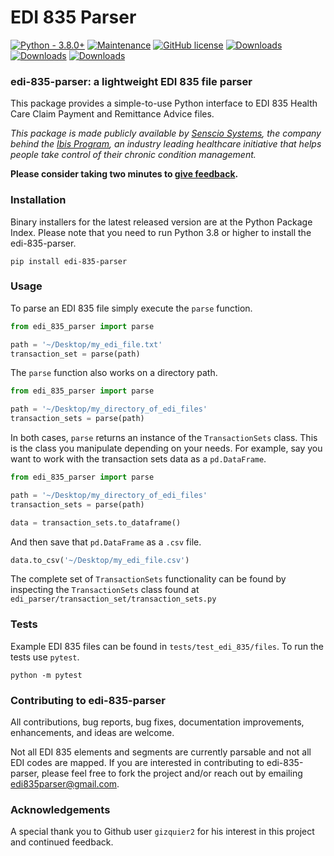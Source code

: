 # EDI 835 Parser

[![Python - 3.8.0+](https://img.shields.io/badge/Python-3.8.0%2B-orange)](https://www.python.org/downloads/release/python-380/)
[![Maintenance](https://img.shields.io/badge/Maintained%3F-yes-green.svg)](https://github.com/keironstoddart/edi-835-parser)
[![GitHub license](https://img.shields.io/github/license/Naereen/StrapDown.js.svg)](https://github.com/keironstoddart/edi-835-parser)
[![Downloads](https://pepy.tech/badge/edi-835-parser)](https://pepy.tech/project/edi-835-parser)
[![Downloads](https://pepy.tech/badge/edi-835-parser/month)](https://pepy.tech/project/edi-835-parser)
[![Downloads](https://pepy.tech/badge/edi-835-parser/week)](https://pepy.tech/project/edi-835-parser)

### edi-835-parser: a lightweight EDI 835 file parser

This package provides a simple-to-use Python interface to EDI 835 Health Care Claim Payment and Remittance Advice files.

*This package is made publicly available by [Senscio Systems](https://www.sensciosystems.com/), the company behind the [Ibis Program](https://www.ibisprogram.com/), an industry leading healthcare initiative that helps people take control of their chronic condition management.*

**Please consider taking two minutes to [give feedback](https://og5vg099r1x.typeform.com/to/k49iVBI2).**

### Installation
Binary installers for the latest released version are at the Python Package Index. Please note that you need to run Python 3.8 or higher to install the edi-835-parser.
```
pip install edi-835-parser
```

### Usage
To parse an EDI 835 file simply execute the `parse` function.
```python
from edi_835_parser import parse

path = '~/Desktop/my_edi_file.txt'
transaction_set = parse(path)
```
The `parse` function also works on a directory path.
```python
from edi_835_parser import parse

path = '~/Desktop/my_directory_of_edi_files'
transaction_sets = parse(path)
```
In both cases, `parse` returns an instance of the `TransactionSets` class. 
This is the class you manipulate depending on your needs. 
For example, say you want to work with the transaction sets data as a `pd.DataFrame`.
```python
from edi_835_parser import parse

path = '~/Desktop/my_directory_of_edi_files'
transaction_sets = parse(path)

data = transaction_sets.to_dataframe()
```
And then save that `pd.DataFrame` as a `.csv` file.
```python
data.to_csv('~/Desktop/my_edi_file.csv')
```
The complete set of `TransactionSets` functionality can be found by inspecting the `TransactionSets` 
class found at `edi_parser/transaction_set/transaction_sets.py`

### Tests
Example EDI 835 files can be found in `tests/test_edi_835/files`. To run the tests use `pytest`.
```
python -m pytest
```

### Contributing to edi-835-parser
All contributions, bug reports, bug fixes, documentation improvements, enhancements, and ideas are welcome.

Not all EDI 835 elements and segments are currently parsable and not all EDI codes are mapped. If you are interested in
contributing to edi-835-parser, please feel free to fork the project and/or reach out by emailing edi835parser@gmail.com.

### Acknowledgements
A special thank you to Github user `gizquier2` for his interest in this project and continued feedback.
